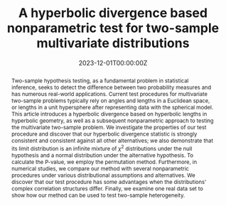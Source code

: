 ---
title: "A hyperbolic divergence based nonparametric test for two-sample multivariate distributions"
authors:
- roulin-wang
- Wei Fan
- xueqin-wang
date: "2023-12-01T00:00:00Z"
doi: ""

# Schedule page publish date (NOT publication's date).
publishDate: "2023-12-01T00:00:00Z"

publication_types: ["article-journal"]

# Publication name and optional abbreviated publication name.
publication: "Canadian Journal of Statistics"
publication_short: ""

abstract: Two-sample hypothesis testing, as a fundamental problem in statistical inference, seeks to detect the difference between two probability measures and has numerous real-world applications. Current test procedures for multivariate two-sample problems typically rely on angles and lengths in a Euclidean space, or lengths in a unit hypersphere after representing data with the spherical model. This article introduces a hyperbolic divergence based on hyperbolic lengths in hyperbolic geometry, as well as a subsequent nonparametric approach to testing the multivariate two-sample problem. We investigate the properties of our test procedure and discover that our hyperbolic divergence statistic is strongly consistent and consistent against all other alternatives; we also demonstrate that its limit distribution is an infinite mixture of $\chi^2$
 distributions under the null hypothesis and a normal distribution under the alternative hypothesis. To calculate the P-value, we employ the permutation method. Furthermore, in numerical studies, we compare our method with several nonparametric procedures under various distributional assumptions and alternatives. We discover that our test procedure has some advantages when the distributions' complex correlation structures differ. Finally, we examine one real data set to show how our method can be used to test two-sample heterogeneity.

featured: false

# links:
# - name: ""
#   url: ""
url_pdf: https://onlinelibrary.wiley.com/doi/abs/10.1002/cjs.11736
---
